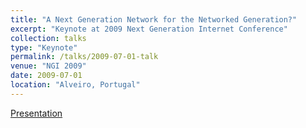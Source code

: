 ```yaml
---
title: "A Next Generation Network for the Networked Generation?"   
excerpt: "Keynote at 2009 Next Generation Internet Conference"
collection: talks
type: "Keynote"
permalink: /talks/2009-07-01-talk
venue: "NGI 2009"
date: 2009-07-01
location: "Alveiro, Portugal"
---
```


[Presentation](/files/NGI-2009.pdf)

